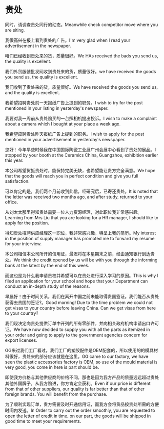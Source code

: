 # 贵处

<p><span class="chinese">同时，请调查贵处同行的动态。</span><span class="english">Meanwhile check competitor move where you are siting.</span></p>

<p><span class="chinese">我很高兴在报上看到贵处的广告。</span><span class="english">I'm very glad when I read your advertisement in the newspaper.</span></p>

<p><span class="chinese">咱们已经收到贵处来的货，质量很好。</span><span class="english">We HAs received the bads you send us, the quality is excellent.</span></p>

<p><span class="chinese">我们外贸服装批发网收到贵处来的货，质量很好。</span><span class="english">we have received the goods you send us, the quality is excellent.</span></p>

<p><span class="chinese">我们收到了贵处来的货，质量很好。</span><span class="english">We have received the goods you send us, and the quality is excellent.</span></p>

<p><span class="chinese">我希望招聘贵处前一天报纸广告上提到的职务。</span><span class="english">I wish to try for the post mentioned in your listing in yesterday's newspaper.</span></p>

<p><span class="chinese">我要对我一周前从贵处购买的一台照相机提出投诉。</span><span class="english">I wish to make a complaint about a camera which I bought at your place a week ago.</span></p>

<p><span class="chinese">我希望应聘贵处昨天报纸广告上提到的职务。</span><span class="english">I wish to apply for the post mentioned in your advertisement in yesterday's newspaper.</span></p>

<p><span class="chinese">您好！今年早些时候我在中国国际陶瓷工业展广州会展中心看到了贵处的展品。</span><span class="english">I stopped by your booth at the Ceramics China, Guangzhou, exhibition earlier this year.</span></p>

<p><span class="chinese">本公司希望货抵贵处时，能保持完美无缺，也希望能让贵方完全满意。</span><span class="english">We hope that the goods will reach you in perfect condition and give you full satisfaction.</span></p>

<p><span class="chinese">可以肯定的是，我们两个月前收到此信，经研究后，已寄还贵处。</span><span class="english">It is noted that the letter was received two months ago, and after study, returned to your office.</span></p>

<p><span class="chinese">从刘太太那里得知贵处需要一位人力资源经理，对此职位我非常感兴趣。</span><span class="english">Learning from Mrs Liu that you are looking for a HR manager, I should like to apply for the position.</span></p>

<p><span class="chinese">得知贵处招聘供应经理这一职位，我非常感兴趣，特呈上我的简历。</span><span class="english">My interest in the position of supply manager has promoted me to forward my resume for your interview.</span></p>

<p><span class="chinese">本公司相信本公司所开的信用证，最迟将在本星期末之前，经由通知银行到达贵处。</span><span class="english">We think the credit opened by us will be with you through the informing bank at the latest by the end of this week.</span></p>

<p><span class="chinese">而这也是为什么我申请贵校并希望可以在贵处进行深入学习的原因。</span><span class="english">This is why I filed an application for your school and hope that your Department can conduct an in-depth study of the reasons.</span></p>

<p><span class="chinese">早晨好！由于时间关系，我们在离开中国之前未能取得贵国签证。我们能否从贵处获得去贵国的签证?。</span><span class="english">Good morning! Due to the time problem we could not get visas to your country before leaving China. Can we get visas from here to your country?</span></p>

<p><span class="chinese">我们现决定向贵处提供订单中开列的所有零部件，并向相关政府机构申请出口许可证。</span><span class="english">We have now decided to supply you with all the parts as itemized in your order and going to apply to the government agencies concern for export licenses.</span></p>

<p><span class="chinese">GG来过我们工厂看过，我们工厂的塑胶配件是OEM配套的，所以使用的的模具材料很好，贵处来的部分应该就是在这里。</span><span class="english">GG came to our factory, we have seen the plastic accessories factory is OEM, so use of the mould material is very good, you come in here is part should be.</span></p>

<p><span class="chinese">即使我方价格与其他供应商的价格不同，那也是因为我方产品的质量远远超过贵处其他外国牌子，从我方购进，你方肯定会获利。</span><span class="english">Even if our price is different from that of other suppliers, our quality is far better than that of other foreign brands. You will benefit from the purchase.</span></p>

<p><span class="chinese">为了顺利实现订单，贵方需要及时开通信用证，而我方会将货品按贵处所需的方便时间内发送。</span><span class="english">In Order to carry out the order smoothly, you are requested to open the letter of credit in time. on our part, the goods will be shipped in good time to meet your requirements.</span></p>

